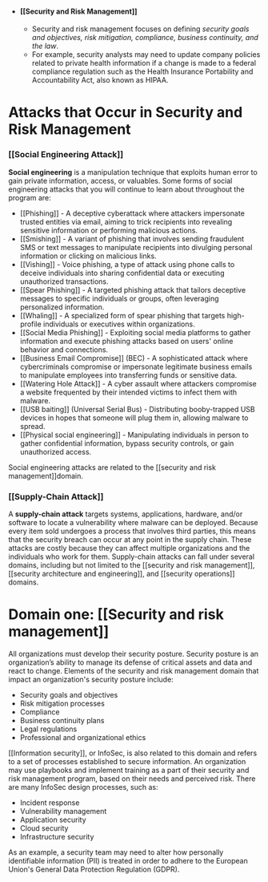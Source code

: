- #### [[Security and Risk Management]]
	- Security and risk management focuses on defining *security goals and objectives, risk mitigation, compliance, business continuity, and the law*.  
	- For example, security analysts may need to update company policies related to private health information if a change is made to a federal compliance regulation such as the Health Insurance Portability and Accountability Act, also known as HIPAA.

# Attacks that Occur in Security and Risk Management
### **[[Social Engineering Attack]]**

**Social engineering** is a manipulation technique that exploits human error to gain private information, access, or valuables. Some forms of social engineering attacks that you will continue to learn about throughout the program are:

- [[Phishing]] - A deceptive cyberattack where attackers impersonate trusted entities via email, aiming to trick recipients into revealing sensitive information or performing malicious actions.
- [[Smishing]] - A variant of phishing that involves sending fraudulent SMS or text messages to manipulate recipients into divulging personal information or clicking on malicious links.
- [[Vishing]] - Voice phishing, a type of attack using phone calls to deceive individuals into sharing confidential data or executing unauthorized transactions.
- [[Spear Phishing]] - A targeted phishing attack that tailors deceptive messages to specific individuals or groups, often leveraging personalized information.
- [[Whaling]] - A specialized form of spear phishing that targets high-profile individuals or executives within organizations.
- [[Social Media Phishing]] - Exploiting social media platforms to gather information and execute phishing attacks based on users' online behavior and connections.
- [[Business Email Compromise]] (BEC) - A sophisticated attack where cybercriminals compromise or impersonate legitimate business emails to manipulate employees into transferring funds or sensitive data.
- [[Watering Hole Attack]] - A cyber assault where attackers compromise a website frequented by their intended victims to infect them with malware.
- [[USB baiting]] (Universal Serial Bus) - Distributing booby-trapped USB devices in hopes that someone will plug them in, allowing malware to spread.
- [[Physical social engineering]] - Manipulating individuals in person to gather confidential information, bypass security controls, or gain unauthorized access.

Social engineering attacks are related to the [[security and risk management]]domain.

### **[[Supply-Chain Attack]]**

A **supply-chain attack** targets systems, applications, hardware, and/or software to locate a vulnerability where malware can be deployed. Because every item sold undergoes a process that involves third parties, this means that the security breach can occur at any point in the supply chain. These attacks are costly because they can affect multiple organizations and the individuals who work for them. Supply-chain attacks can fall under several domains, including but not limited to the [[security and risk management]], [[security architecture and engineering]], and [[security operations]] domains.

# Domain one: [[Security and risk management]]

All organizations must develop their security posture. Security posture is an organization’s ability to manage its defense of critical assets and data and react to change. Elements of the security and risk management domain that impact an organization's security posture include:

- Security goals and objectives
- Risk mitigation processes
- Compliance
- Business continuity plans
- Legal regulations
- Professional and organizational ethics

[[Information security]], or InfoSec, is also related to this domain and refers to a set of processes established to secure information. An organization may use playbooks and implement training as a part of their security and risk management program, based on their needs and perceived risk. There are many InfoSec design processes, such as:

- Incident response
- Vulnerability management
- Application security
- Cloud security
- Infrastructure security

As an example, a security team may need to alter how personally identifiable information (PII) is treated in order to adhere to the European Union's General Data Protection Regulation (GDPR).